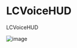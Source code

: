 # LCVoiceHUD
LCVoiceHUD

 ![image](https://github.com/titman/LCVoiceHUD/blob/master/1.gif?raw=false)
